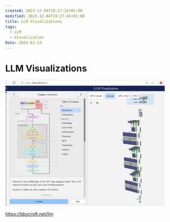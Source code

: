 ```yaml
---
created: 2023-12-04T19:27:32+01:00
modified: 2023-12-04T19:27:45+01:00
title: LLM Visualizations
tags:
  - LLM
  - Visualisation
Date: 2024-01-23
---
```


# LLM Visualizations


![](../_asset/2023-12-04_LLM_Visualizations_image_1.png)

<https://bbycroft.net/llm>

